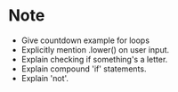 Note
====

- Give countdown example for loops
- Explicitly mention .lower() on user input.
- Explain checking if something's a letter.
- Explain compound 'if' statements.
- Explain 'not'.
